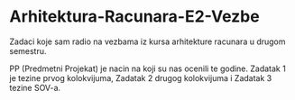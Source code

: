 # Arhitektura-Racunara-E2-Vezbe
Zadaci koje sam radio na vezbama iz kursa arhitekture racunara u drugom semestru.

PP (Predmetni Projekat) je nacin na koji su nas ocenili te godine. Zadatak 1 je tezine prvog kolokvijuma, Zadatak 2 drugog kolokvijuma i Zadatak 3 tezine SOV-a.
